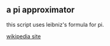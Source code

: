 ## a pi approximator 
this script uses leibniz's formula for pi.

[wikipedia site](https://en.wikipedia.org/wiki/Leibniz_formula_for_%CF%80)

